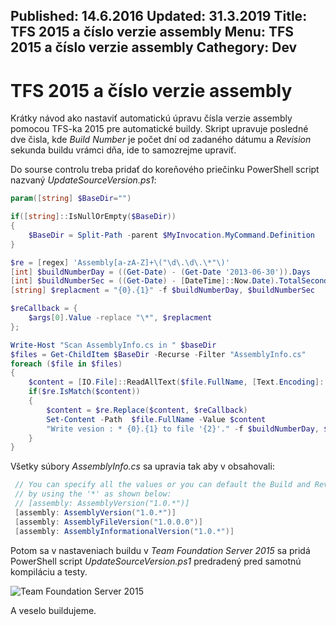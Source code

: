 Published: 14.6.2016
Updated: 31.3.2019
Title: TFS 2015 a číslo verzie assembly
Menu: TFS 2015 a číslo verzie assembly
Cathegory: Dev
---
# TFS 2015 a číslo verzie assembly

Krátky návod ako nastaviť automatickú úpravu čísla verzie assembly pomocou TFS-ka 2015 pre automatické buildy.
Skript upravuje posledné dve čisla, kde _Build Number_ je počet dní od zadaného dátumu
a _Revision_ sekunda buildu vrámci dňa, ide to samozrejme upraviť.

Do sourse controlu treba pridať do koreňového priečinku PowerShell script nazvaný _UpdateSourceVersion.ps1_:

```powershell
param([string] $BaseDir="")

if([string]::IsNullOrEmpty($BaseDir))
{
    $BaseDir = Split-Path -parent $MyInvocation.MyCommand.Definition
}

$re = [regex] 'Assembly[a-zA-Z]+\("\d\.\d\.\*"\)'
[int] $buildNumberDay = ((Get-Date) - (Get-Date '2013-06-30')).Days
[int] $buildNumberSec = ((Get-Date) - [DateTime]::Now.Date).TotalSeconds
[string] $replacment = "{0}.{1}" -f $buildNumberDay, $buildNumberSec

$reCallback = {
    $args[0].Value -replace "\*", $replacment
};

Write-Host "Scan AssemblyInfo.cs in " $baseDir
$files = Get-ChildItem $BaseDir -Recurse -Filter "AssemblyInfo.cs" 
foreach ($file in $files)
{
    $content = [IO.File]::ReadAllText($file.FullName, [Text.Encoding]::UTF8)
    if($re.IsMatch($content))
    {
        $content = $re.Replace($content, $reCallback)
        Set-Content -Path  $file.FullName -Value $content
        "Write vesion : * {0}.{1} to file '{2}'." -f $buildNumberDay, $buildNumberSec, $file.FullName | Write-Host
    }
}
```

Všetky súbory _AssemblyInfo.cs_ sa upravia tak aby v obsahovali:

```cs
 // You can specify all the values or you can default the Build and Revision Numbers 
 // by using the '*' as shown below:
 // [assembly: AssemblyVersion("1.0.*")]
 [assembly: AssemblyVersion("1.0.*")]
 [assembly: AssemblyFileVersion("1.0.0.0")]
 [assembly: AssemblyInformationalVersion("1.0.*")]
```

Potom sa v nastaveniach buildu v  _Team Foundation Server 2015_ sa pridá PowerShell script _UpdateSourceVersion.ps1_ 
predradený pred samotnú kompiláciu a testy.

![Team Foundation Server 2015](images/Programing/Tfs15AsmVersion/1.png)

A veselo buildujeme.